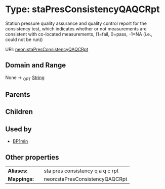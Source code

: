 
# Type: staPresConsistencyQAQCRpt


Station pressure quality assurance and quality control report for the consistency test, which indicates whether or not measurements are consistent with co-located measurements, (1=fail, 0=pass, -1=NA (i.e., could not be run))

URI: [neon:staPresConsistencyQAQCRpt](https://data.neonscience.org/staPresConsistencyQAQCRpt)


## Domain and Range

None ->  <sub>OPT</sub> [String](types/String.md)

## Parents


## Children


## Used by

 * [BP1min](BP1min.md)

## Other properties

|  |  |  |
| --- | --- | --- |
| **Aliases:** | | sta pres consistency q a q c rpt |
| **Mappings:** | | neon:staPresConsistencyQAQCRpt |

